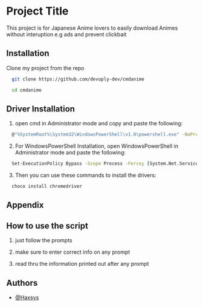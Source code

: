 
# Project Title

This project is for Japanese Anime lovers to easily download Animes without interuption e.g ads and prevent clickbait


## Installation

Clone my project from the repo

```bash
  git clone https://github.com/devoply-dev/cmdanime

  cd cmdanime
```
Driver Installation
--------------------

1. open cmd in Administrator mode and copy and paste the following:
```bash
  @"%SystemRoot%\System32\WindowsPowerShell\v1.0\powershell.exe" -NoProfile -InputFormat None -ExecutionPolicy Bypass -Command "[System.Net.ServicePointManager]::SecurityProtocol = 3072; iex ((New-Object System.Net.WebClient).DownloadString('https://community.chocolatey.org/install.ps1'))" && SET "PATH=%PATH%;%ALLUSERSPROFILE%\chocolatey\bin"
```

2. For WindowsPowerShell Installation, open WindowsPowerShell in Administrator mode and paste the following:
```bash
  Set-ExecutionPolicy Bypass -Scope Process -Force; [System.Net.ServicePointManager]::SecurityProtocol = [System.Net.ServicePointManager]::SecurityProtocol -bor 3072; iex ((New-Object System.Net.WebClient).DownloadString('https://community.chocolatey.org/install.ps1'))
```

3. Then you can use these commands to install the drivers:
```bash
  choco install chromedriver
```

## Appendix
How to use the script
----------------

1. just follow the prompts

2. make sure to enter correct info on any prompt

3. read thru the information printed out after any prompt
## Authors

- [@Haxsys](https://github.com/devoply-dev)
